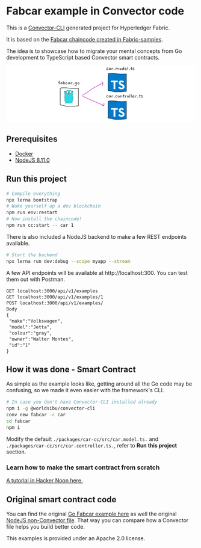 # Fabcar example in Convector code

This is a <a href="https://github.com/worldsibu/convector-cli" target="_blank">Convector-CLI</a> generated project for Hyperledger Fabric.

It is based on the <a href="https://github.com/hyperledger/fabric-samples" target="_blank">Fabcar chaincode created in Fabric-samples</a>.

The idea is to showcase how to migrate your mental concepts from Go development to TypeScript based Convector smart contracts.

<img src="./images/migration.png">

## Prerequisites

- <a href="https://medium.com/r/?url=https%3A%2F%2Fwww.docker.com%2Fcommunity-edition" target="_blank">Docker</a>
- <a href="https://medium.com/r/?url=https%3A%2F%2Fnodejs.org%2Fen%2Fdownload%2F" target="_blank">NodeJS 8.11.0</a>

## Run this project

```bash
# Compile everything
npx lerna bootstrap
# Wake yourself up a dev blockchain
npm run env:restart
# Now install the chaincode!
npm run cc:start -- car 1
```

There is also included a NodeJS backend to make a few REST endpoints available.

```bash
# Start the backend
npx lerna run dev:debug --scope myapp --stream
```

A few API endpoints will be available at http://localhost:300. You can test them out with Postman.

```
GET localhost:3000/api/v1/examples
GET localhost:3000/api/v1/examples/1
POST localhost:3000/api/v1/examples/
Body
{
 "make":"Volkswagen",
 "model":"Jetta",
 "colour":"gray",
 "owner":"Walter Montes",
 "id":"1"
}
```

## How it was done - Smart Contract

As simple as the example looks like, getting around all the Go code may be confusing, so we made it even easier with the framework's CLI.

```bash
# In case you don't have Convector-CLI installed already
npm i -g @worldsibu/convector-cli
conv new fabcar -c car
cd fabcar
npm i
```

Modify the default `./packages/car-cc/src/car.model.ts.` and `./packages/car-cc/src/car.controller.ts.`, refer to **Run this project** section.

### Learn how to make the smart contract from scratch

<a href="https://hackernoon.com/hyperledger-fabric-convector-convector-cli-javascript-only-f4a0919b11c1" target="_blank">A tutorial in Hacker Noon here.</a>

## Original smart contract code

You can find the original <a href="https://github.com/hyperledger/fabric-samples/blob/release-1.3/chaincode/fabcar/go/fabcar.go" target="_blank">Go Fabcar example here</a> as well the original <a href="https://github.com/hyperledger/fabric-samples/blob/release-1.3/chaincode/fabcar/node/fabcar.js" target="_blank">NodeJS non-Convector file</a>. That way you can compare how a Convector file helps you build better code.

This examples is provided under an Apache 2.0 license.
